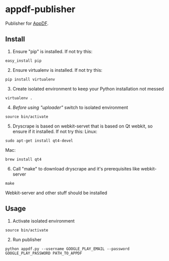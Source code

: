 # appdf-publisher

Publisher for [AppDF](https://github.com/onepf/AppDF).

## Install

1) Ensure "pip" is installed. If not try this:
```shell
easy_install pip
```

2) Ensure virtualenv is installed. If not try this:
```shell
pip install virtualenv
```

3) Create isolated environment to keep your Python installation not messed
```shell
virtualenv . 
```

4) *Before using "uploader"* switch to isolated environment
```shell
source bin/activate
```

5) Dryscrape is based on webkit-servet that is based on Qt webkit, so ensure if it installed. If not try this:
Linux: 
```shell
sudo apt-get install qt4-devel
```
Mac:
```shell
brew install qt4
```

6) Call "make" to download dryscrape and it's prerequisites like webkit-server
```shell
make
```
Webkit-server and other stuff should be installed

## Usage

1) Activate isolated environment

```shell
source bin/activate
```

2) Run publisher 

```shell
python appdf.py --username GOOGLE_PLAY_EMAIL --password GOOGLE_PLAY_PASSWORD PATH_TO_APPDF
```
